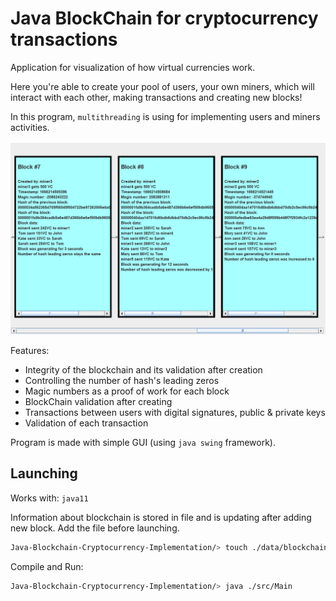 # Java BlockChain for cryptocurrency transactions

Application for visualization of how virtual currencies work.

Here you're able to create your pool of users, your own miners, which will interact with each other, making transactions and creating new blocks!

In this program, `multithreading` is using for implementing users and miners activities.

![result](https://github.com/kraslav4ik/Java-Blockchain-Cryptocurrency-Implementation/blob/main/img/2022-10-19_23-25-04.png)

Features:
* Integrity of the blockchain and its validation after creation
* Controlling the number of hash's leading zeros
* Magic numbers as a proof of work for each block
* BlockChain validation after creating
* Transactions between users with digital signatures, public & private keys
* Validation of each transaction

Program is made with simple GUI (using `java swing` framework).




## Launching

Works with: `java11`

Information about blockchain is stored in file and is updating after adding new block. Add the file before launching.
```bash
Java-Blockchain-Cryptocurrency-Implementation/> touch ./data/blockchain
```


Compile and Run:
```bash
Java-Blockchain-Cryptocurrency-Implementation/> java ./src/Main
```
